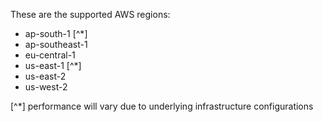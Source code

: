 These are the supported AWS regions:

- ap-south-1 [^*]
- ap-southeast-1
- eu-central-1
- us-east-1 [^*]
- us-east-2
- us-west-2

[^*] performance will vary due to underlying infrastructure configurations
